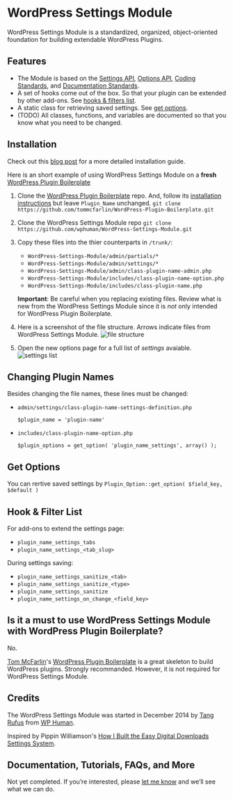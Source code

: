 # WordPress Settings Module

WordPress Settings Module is a standardized, organized, object-oriented foundation for building extendable WordPress Plugins.

## Features
* The Module is based on the [Settings API](http://codex.wordpress.org/Settings_API), [Options API](http://codex.wordpress.org/Options_API), [Coding Standards](http://codex.wordpress.org/WordPress_Coding_Standards), and [Documentation Standards](http://make.wordpress.org/core/handbook/inline-documentation-standards/php-documentation-standards/).
* A set of hooks come out of the box. So that your plugin can be extended by other add-ons. See [hooks & filters list](#hook--filter-list).
* A static class for retrieving saved settings. See [get options](#get-options).
* (TODO) All classes, functions, and variables are documented so that you know what you need to be changed.


## Installation
Check out this [blog post](https://wphuman.com/announcing-wordpress-settings-module/) for a more detailed installation guide.

Here is an short example of using WordPress Settings Module on a **fresh** [WordPress Plugin Boilerplate](https://github.com/tommcfarlin/WordPress-Plugin-Boilerplate/)

1. Clone the [WordPress Plugin Boilerplate](https://github.com/tommcfarlin/WordPress-Plugin-Boilerplate/) repo. And, follow its [installation instructions](https://github.com/tommcfarlin/WordPress-Plugin-Boilerplate/blob/master/README.md#installation) but leave `Plugin_Name` unchanged.
`git clone https://github.com/tommcfarlin/WordPress-Plugin-Boilerplate.git`

2. Clone the WordPress Settings Module repo
`git clone https://github.com/wphuman/WordPress-Settings-Module.git`

3. Copy these files into the thier counterparts in `/trunk/`:
	* `WordPress-Settings-Module/admin/partials/*`
	* `WordPress-Settings-Module/admin/settings/*`
	* `WordPress-Settings-Module/admin/class-plugin-name-admin.php`
	* `WordPress-Settings-Module/includes/class-plugin-name-option.php`
	* `WordPress-Settings-Module/includes/class-plugin-name.php`

	**Important**: Be careful when you replacing existing files. Review what is new from the WordPress Settings Module since it is *not* only intended for WordPress Plugin Boilerplate.

4. Here is a screenshot of the file structure. Arrows indicate files from WordPress Settings Module.
![file structure](https://raw.githubusercontent.com/wphuman/WordPress-Settings-Module/master/screenshot-file-structure.png)

5. Open the new options page for a full list of *settings* avaiable.
![settings list](https://raw.githubusercontent.com/wphuman/WordPress-Settings-Module/master/screenshot-settings-list.png)


## Changing Plugin Names
Besides changing the file names, these lines must be changed:
* `admin/settings/class-plugin-name-settings-definition.php`

	`$plugin_name = 'plugin-name'`

* `includes/class-plugin-name-option.php`

	`$plugin_options = get_option( 'plugin_name_settings', array() );`

## Get Options
You can rertive saved settings by `Plugin_Option::get_option( $field_key, $default )`


## Hook & Filter List
For add-ons to extend the settings page:
* `plugin_name_settings_tabs`
* `plugin_name_settings_<tab_slug>`

During settings saving:
* `plugin_name_settings_sanitize_<tab>`
* `plugin_name_settings_sanitize_<type>`
* `plugin_name_settings_sanitize`
* `plugin_name_settings_on_change_<field_key>`


## Is it a must to use WordPress Settings Module with WordPress Plugin Boilerplate?
No.

[Tom McFarlin](http://tommcfarlin.com)'s [WordPress Plugin Boilerplate](https://github.com/tommcfarlin/WordPress-Plugin-Boilerplate/) is a great skeleton to build WordPress plugins. Strongly recommanded. However, it is not required for WordPress Settings Module.


## Credits
The WordPress Settings Module was started in December 2014 by [Tang Rufus](http://tangrufus.com/) from [WP Human](https://wphuman.com/).

Inspired by Pippin Williamson's [How I Built the Easy Digital Downloads Settings System](https://pippinsplugins.com/how-i-built-settings-system-easy-digital-downloads/).

## Documentation, Tutorials, FAQs, and More

Not yet completed. If you’re interested, please [let me know](https://wphuman.com/contact/) and we’ll see what we can do.
